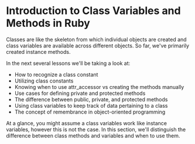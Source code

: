# Introduction to Class Variables and Methods in Ruby

Classes are like the skeleton from which individual objects are created and
class variables are available across different objects. So far, we've primarily
created instance methods.

In the next several lessons we'll be taking a look at:

* How to recognize a class constant
* Utilizing class constants
* Knowing when to use attr_accessor vs creating the methods manually
* Use cases for defining private and protected methods
* The difference between public, private, and protected methods
* Using class variables to keep track of data pertaining to a class
* The concept of remembrance in object-oriented programming

At a glance, you might assume a class variables work like instance variables,
however this is not the case. In this section, we'll distinguish the difference
between class methods and variables and when to use them.